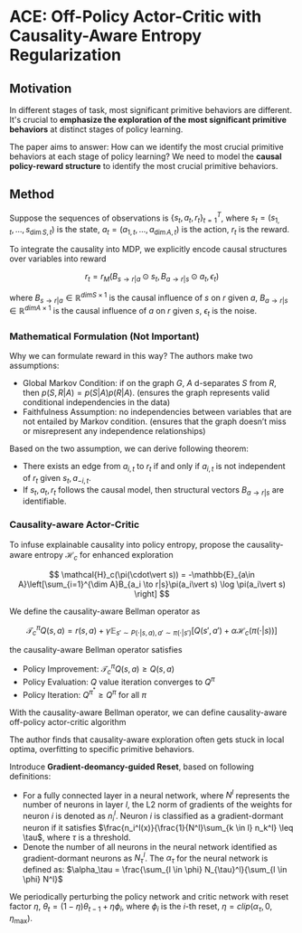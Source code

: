 # ACE: Off-Policy Actor-Critic with Causality-Aware Entropy Regularization

## Motivation

In different stages of task, most significant primitive behaviors are different. 
It's crucial to **emphasize the exploration of the most significant primitive behaviors** at distinct stages of policy learning.

The paper aims to answer: How can we identify the most crucial primitive behaviors at each stage of policy learning?
We need to model the **causal policy-reward structure** to identify the most crucial primitive behaviors.

## Method

Suppose the sequences of observations is $\{s_t,a_t,r_t\}_{t=1}^T$, where $s_t=(s_{1,t},...,s_{\dim S,t})$ is the state, $a_t=(a_{1,t},...,a_{\dim A,t})$ is the action, $r_t$ is the reward.

To integrate the causality into MDP, we explicitly encode causal structures over variables into reward

$$
r_t=r_{M}(B_{s\to r|a}\odot s_t,B_{a\to r|s}\odot a_t, \epsilon_t)
$$

where $B_{s\to r|a}\in\mathbb{R}^{dim S\times 1}$ is the causal influence of $s$ on $r$ given $a$, $B_{a\to r|s}\in\mathbb{R}^{dim A\times 1}$ is the causal influence of $a$ on $r$ given $s$, $\epsilon_t$ is the noise.

### Mathematical Formulation (Not Important)

Why we can formulate reward in this way? The authors make two assumptions:
- Global Markov Condition: if on the graph $G$, $A$ d-separates $S$ from $R$, then $p(S,R|A)=p(S|A)p(R|A)$. (ensures the graph represents valid conditional independencies in the data)
- Faithfulness Assumption: no independencies between variables that are not entailed by Markov condition. (ensures that the graph doesn’t miss or misrepresent any independence relationships)

Based on the two assumption, we can derive following theorem:
- There exists an edge from $a_{i,t}$ to $r_t$ if and only if $a_{i,t}$ is not independent of $r_t$ given $s_t,a_{-i,t}$.
- If $s_t,a_t,r_t$ follows the causal model, then structural vectors $B_{a\to r|s}$ are identifiable.

### Causality-aware Actor-Critic

To infuse explainable causality into policy entropy, propose the causality-aware entropy $\mathcal{H}_c$ for enhanced exploration

$$
\mathcal{H}_c(\pi(\cdot\vert s)) = -\mathbb{E}_{a\in A}\left[\sum_{i=1}^{\dim A}B_{a_i \to r|s}\pi(a_i\vert s) \log \pi(a_i\vert s) \right]
$$

We define the causality-aware Bellman operator as

$$
\mathcal{T}_c^{\pi}Q(s,a) = r(s,a)+\gamma\mathbb{E}_{s'\sim P(\cdot\vert s,a),a'\sim\pi(\cdot|s')}\left[Q(s',a')+\alpha \mathcal{H}_c(\pi(\cdot\vert s))\right]
$$

the causality-aware Bellman operator satisfies
- Policy Improvement: $\mathcal{T}_c^{\pi}Q(s,a)\geq Q(s,a)$
- Policy Evaluation: $Q$ value iteration converges to $Q^{\pi}$
- Policy Iteration: $Q^{\pi^*}\geq Q^{\pi}$ for all $\pi$

With the causality-aware Bellman operator, we can define causality-aware off-policy actor-critic algorithm

The author finds that causality-aware exploration often gets stuck in local optima, overfitting to specific primitive behaviors.

Introduce **Gradient-deomancy-guided Reset**, based on following definitions:

- For a fully connected layer in a neural network, where $N^l$ represents the number of neurons in layer $l$, the L2 norm of gradients of the weights for neuron $i$ is denoted as $n_{i}^l$. Neuron $i$ is classified as a gradient-dormant neuron if it satisfies $\frac{n_i^l(x)}{\frac{1}{N^l}\sum_{k \in l} n_k^l} \leq \tau$, where $\tau$ is a threshold.
- Denote the number of all neurons in the neural network identified as gradient-dormant neurons as $N_{\tau}^l$. The $\alpha_\tau$ for the neural network is defined as: $\alpha_\tau = \frac{\sum_{l \in \phi} N_{\tau}^l}{\sum_{l \in \phi} N^l}$

We periodically perturbing the policy network and critic network with reset factor $\eta$, $\theta_t=(1-\eta)\theta_{t-1}+\eta\phi_i$, where $\phi_i$ is the $i$-th reset, $\eta=clip(\alpha_\tau,0,\eta_{\max})$.

